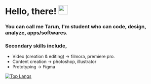 # Hello, there! <img src="https://raw.githubusercontent.com/MartinHeinz/MartinHeinz/master/wave.gif" width="30px">

### You can call me Tarun, I'm student who can code, design, analyze, apps/softwares.

### Secondary skills include, 
 - Video (creation & editing) -> filmora, premiere pro.
 - Content creation -> photoshop, illustrator
 - Prototyping -> Figma


[![Top Langs](https://github-readme-stats.vercel.app/api/top-langs/?username=REDDITARUN&layout=compact&theme=dracula)](https://github.com/REDDITARUN/github-readme-stats)



<!--
**REDDITARUN/REDDITARUN** is a ✨ _special_ ✨ repository because its `README.md` (this file) appears on your GitHub profile.

Here are some ideas to get you started:

- 🔭 I’m currently working on ...
- 🌱 I’m currently learning ...
- 👯 I’m looking to collaborate on ...
- 🤔 I’m looking for help with ...
- 💬 Ask me about ...
- 📫 How to reach me: ...
- 😄 Pronouns: ...
- ⚡ Fun fact: ...
-->
